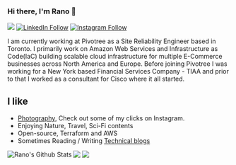 ### Hi there, I'm Rano 👋

<a href="mailto:ranopriyo@gmail.com?"><img src="https://img.shields.io/badge/gmail-%23DD0031.svg?&style=for-the-badge&logo=gmail&logoColor=white"/></a>
[![LinkedIn Follow](https://img.shields.io/badge/LinkedIn-0077B5?style=for-the-badge&logo=linkedin&logoColor=white)](https://www.linkedin.com/in/ranopriyo-neogy/)
[![Instagram Follow](https://img.shields.io/badge/Instagram-E4405F?style=for-the-badge&logo=instagram&logoColor=white)](https://www.instagram.com/me_neogy/)


I am currently working at Pivotree as a Site Reliability Engineer based in Toronto. I primarily work on Amazon Web Services and Infrastructure as Code(IaC) building scalable cloud infrastructure for multiple E-Commerce businesses across North America and Europe. Before joining Pivotree I was working for a New York based Financial Services Company - TIAA and prior to that I worked as a consultant for Cisco where it all started.


## I like

- [Photography](https://www.instagram.com/me_neogy/), Check out some of my clicks on Instagram.
- Enjoying Nature, Travel, Sci-Fi contents
- Open-source, Terraform and AWS
- Sometimes Reading / Writing [Technical blogs](https://blog.pivotree.cloud/2020-11-24-documentation-gatsby/) 


<img align="left" alt="Rano's Github Stats" src="https://github-readme-stats.vercel.app/api?username=ranopriyo-neogy&show_icons=true&hide_border=true" />

![](https://komarev.com/ghpvc/?username=ranopriyo-neogy&style=flat-square)
![](https://hit.yhype.me/github/profile?user_id=68603179)
